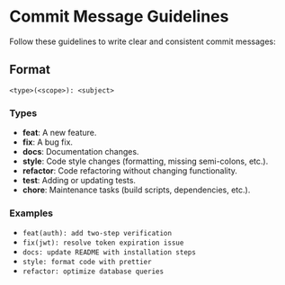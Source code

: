 # Commit Message Guidelines

Follow these guidelines to write clear and consistent commit messages:

## Format

```
<type>(<scope>): <subject>
```

### Types

- **feat**: A new feature.
- **fix**: A bug fix.
- **docs**: Documentation changes.
- **style**: Code style changes (formatting, missing semi-colons, etc.).
- **refactor**: Code refactoring without changing functionality.
- **test**: Adding or updating tests.
- **chore**: Maintenance tasks (build scripts, dependencies, etc.).

### Examples

- `feat(auth): add two-step verification`
- `fix(jwt): resolve token expiration issue`
- `docs: update README with installation steps`
- `style: format code with prettier`
- `refactor: optimize database queries`

